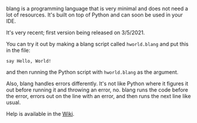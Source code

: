 blang is a programming language that is very minimal and does not need a lot of resources. It's built on top of Python and can soon be used in your IDE.

It's very recent; first version being released on 3/5/2021.

You can try it out by making a blang script called `hworld.blang` and put this in the file:
```blang
say Hello, World!
```
and then running the Python script with `hworld.blang` as the argument.

Also, blang handles errors differently. It's not like Python where it figures it out before running it and throwing an error, no. blang runs the code before the error, errors out on the line with an error, and then runs the next line like usual. 

Help is available in the [Wiki](https://github.com/Ganesha2282882/blang/wiki/Usage).
